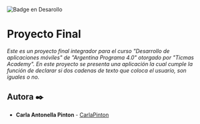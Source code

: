 ![Badge en Desarollo](https://img.shields.io/badge/STATUS-EN%20DESAROLLO-green)

# Proyecto Final

_Este es un proyecto final integrador para el curso "Desarrollo de aplicaciones móviles" de "Argentina Programa 4.0" otorgado por "Ticmas Academy". En este proyecto se presenta una aplicación la cual cumple la función de declarar si dos cadenas de texto que coloca el usuario, son iguales o no._

## Autora ✒️
* **Carla Antonella Pinton** - [CarlaPinton](https://github.com/CarlaPinton)
